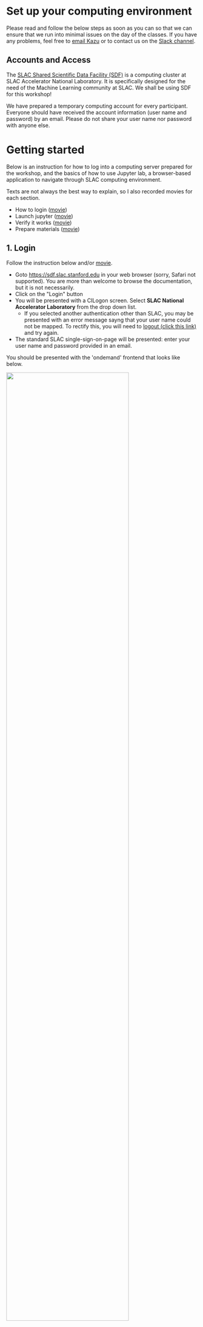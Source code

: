 # Set up your computing environment

Please read and follow the below steps as soon as you can so that we can ensure that we run into minimal issues on the day of the classes. If you have any problems, feel free to [email Kazu](mailto:kterao@slac.stanford.edu) or to contact us on the [Slack channel](https://kmi-2020.slack.com/app_redirect?channel=ta).

## Accounts and Access

The [SLAC Shared Scientific Data Facility (SDF)](https://sdf.slac.stanford.edu) is a computing cluster at SLAC Accelerator National Laboratory. It is specifically designed for the need of the Machine Learning community at SLAC. We shall be using SDF for this workshop!

We have prepared a temporary computing account for every participant. Everyone should have received the account information (user name and password) by an email. Please do not share your user name nor password with anyone else.

# Getting started

Below is an instruction for how to log into a computing server prepared for the workshop, and the basics of how to use Jupyter lab, a browser-based application to navigate through SLAC computing environment.

Texts are not always the best way to explain, so I also recorded movies for each section.
- How to login ([movie](https://stanford.zoom.us/rec/share/1I7HgP8pHT1NX-SgYHCxbnCtz2uW_pqXPfg1_sBJK7IhWbgo7_SwSqC5xSxIhHCo.ieafVKov0x66nksp?startTime=1605331094000))
- Launch jupyter ([movie](https://stanford.zoom.us/rec/share/1I7HgP8pHT1NX-SgYHCxbnCtz2uW_pqXPfg1_sBJK7IhWbgo7_SwSqC5xSxIhHCo.ieafVKov0x66nksp?startTime=1605331285000))
- Verify it works ([movie](https://stanford.zoom.us/rec/share/1I7HgP8pHT1NX-SgYHCxbnCtz2uW_pqXPfg1_sBJK7IhWbgo7_SwSqC5xSxIhHCo.ieafVKov0x66nksp?startTime=1605331894000))
- Prepare materials ([movie](https://stanford.zoom.us/rec/share/1I7HgP8pHT1NX-SgYHCxbnCtz2uW_pqXPfg1_sBJK7IhWbgo7_SwSqC5xSxIhHCo.ieafVKov0x66nksp?startTime=1605332085000))

## 1. Login
Follow the instruction below and/or [movie](https://stanford.zoom.us/rec/share/1I7HgP8pHT1NX-SgYHCxbnCtz2uW_pqXPfg1_sBJK7IhWbgo7_SwSqC5xSxIhHCo.ieafVKov0x66nksp?startTime=1605331094000).

* Goto https://sdf.slac.stanford.edu in your web browser (sorry, Safari not supported). You are more than welcome to browse the documentation, but it is not necessarily.
* Click on the "Login" button
* You will be presented with a CILogon screen. Select **SLAC National Accelerator Laboratory** from the drop down list.
  * If you selected another authentication other than SLAC, you may be presented with an error message sayng that your user name could not be mapped. To rectify this, you will need to [logout (click this link)](https://sdf.slac.stanford.edu/logout) and try again.
* The standard SLAC single-sign-on-page will be presented: enter your user name and password provided in an email.

You should be presented with the 'ondemand' frontend that looks like below.

<img src="figures/ondemand.png" width="80%">

## 2. Launch jupyter
Follow the instruction below and/or [movie](https://stanford.zoom.us/rec/share/1I7HgP8pHT1NX-SgYHCxbnCtz2uW_pqXPfg1_sBJK7IhWbgo7_SwSqC5xSxIhHCo.ieafVKov0x66nksp?startTime=1605331285000).

- at the top of the 'ondemand' webpage that we just logged into, click on 'Interactive Apps'
- Select 'Jupyter' from the list
- You should be presented with a set of options to launch a Jupyter instance

<img src="figures/ondemand_launcher.png" width="80%">

- For the purposes of this school, select
  - Jupyter Instance: `ml-at-slac/school-2020-09`
  - Check "Use JupyterLab"
  - Partition: `ml`
  - Number of hours: `12`
  - Number of CPU cores: `4`
  - Total Memory to allocate: `19200`
  - Number of GPUs: `1`
  - GPU Type: `Nvidia Geforce 2080Ti`
  - **Leave unchecked** "I would like to receive an email when the session starts"
    - This email goes to one of my colleagues, not your email, as it is a temporary account
- Click on the big blue 'Launch' button at the bottom.

If you get an error like `sbatch: error: Batch job submission failed: Invalid account or account/partition combination specified`, this means that you do not have permissions to use the `ml` partition in slurm. Contact [Kazu](mailto:kterao@slac.stanford.edu) of one of TAs on the [Slack channel](https://kmi-2020.slack.com/app_redirect?channel=ta). While this problem persists, you can use the `shared` partition instead (or whichever you may be a part of).


- If successful, that should bring you to "Interactive Sessions" page like below.

<img src="figures/jupyter_queued.png" width="80%">

- After a few moments, the webpage should update with a 'Connect to Jupyter Instance' button

<img src="figures/jupyter_running.png" width="80%">

- clicking on this will bring up a Jupyter window. That should bring you to Jupyter homepage.

<img src="figures/jupyter_login.png" width="80%">

## 3. Verify it works
Follow the instruction below and/or [movie](https://stanford.zoom.us/rec/share/1I7HgP8pHT1NX-SgYHCxbnCtz2uW_pqXPfg1_sBJK7IhWbgo7_SwSqC5xSxIhHCo.ieafVKov0x66nksp?startTime=1605331894000).

- Start a python interpreter console from the launcher

<img src="figures/jupyter_launcher_python.png" width="80%">

- That should open a python interpreter console. You should see a screen like below.

<img src="figures/jupyter_python.png" width="80%">

- You can type python commands in the bottom cell. Type the following 2 lines of command:
```
import torch
print(torch.Tensor([0.]).cuda().device)
```
... and _execute_ the cell (you can hit "shift+enter" on your keyboard). You should see the output on the screen:
```
cuda: 0
```
If you see any error, please contact [Kazu](mailto:kterao@slac.stanford.edu).

## 4. Preparing the workshop materials
Follow the instruction below and/or [movie](https://stanford.zoom.us/rec/share/1I7HgP8pHT1NX-SgYHCxbnCtz2uW_pqXPfg1_sBJK7IhWbgo7_SwSqC5xSxIhHCo.ieafVKov0x66nksp?startTime=1605332085000).

- Next, let's checkout the [code repository](https://github.com/drinkingkazu/slacml-kmi2020) we will use for the workshop! Open a launcher tab by clicking "+" sign on the top of the file browser (on the left).

<img src="figures/jupyter_launcher_launcher.png" width="80%">

- Then choose a Terminal app and launch. You should see a terminal opened.

<img src="figures/jupyter_terminal.png" width="80%">

- In the terminal, type the command below
```
git clone https://github.com/drinkingkazu/slacml-kmi2020
```
... and execute (hit enter key). You should see the following outputs.

- It should look like below (and again, if not, [hit Kazu](mailto:kterao@slac.stanford.edu)!).

<img src="figures/jupyter_git_cloned.png" width="80%">

- Now on your file browser on the left, you should see `slacml-kmi2020` appeared! You can double-click to navigate through the directories and files. Go to the `slacml-kmi2020/Prerequisites` directory. You should see a list of notebooks to be completed prior to the workshop. Make sure you can execute all notebooks in this environment. If you double-click `Python-01-Jupyter.ipynb`, you should see something like below.

<img src="figures/jupyter_notebook_opened.png" width="80%">

### 5. Party!

Congrats! You have your computing instance up and running = ready for the workshop ... **hardware-wise** :)

We assume some minimal knowledge about Python and scientific libraries. You just checked out the workshop repository, so you can go there and explore `~/slacml-kmi2020/Prerequisites` directory, or [read it online](/Prerequisites/README.md). There are notebooks named **Python-0X-YYY.ipynb**. Start from 01 and try to look at look at all of them. You can execute all notebooks and see what happens. Modify and observe a difference in behavior. Again, [hit Kazu](mailto:kterao@slac.stanford.edu) for questions!

